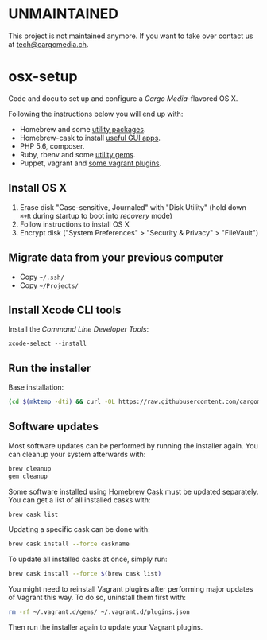 UNMAINTAINED
============
This project is not maintained anymore.
If you want to take over contact us at tech@cargomedia.ch.

osx-setup
=========
Code and docu to set up and configure a *Cargo Media*-flavored OS X.

Following the instructions below you will end up with:
- Homebrew and some [utility packages](/deploy/resource/osx/install/_default/brew.list).
- Homebrew-cask to install [useful GUI apps](/deploy/resource/osx/install/_default/brew-cask.list).
- PHP 5.6, composer.
- Ruby, rbenv and some [utility gems](/deploy/resource/osx/install/_default/scripts/ruby.sh).
- Puppet, vagrant and [some vagrant plugins](/deploy/resource/osx/install/_default/scripts/vagrant-plugins.sh).

Install OS X
------------
1. Erase disk "Case-sensitive, Journaled" with "Disk Utility" (hold down `⌘+R` during startup to boot into *recovery* mode)
2. Follow instructions to install OS X
3. Encrypt disk ("System Preferences" > "Security & Privacy" > "FileVault")

Migrate data from your previous computer
----------------------------------------
- Copy `~/.ssh/`
- Copy `~/Projects/`

Install Xcode CLI tools
-----------------------
Install the *Command Line Developer Tools*:
```
xcode-select --install
```

Run the installer
-----------------
Base installation:
```sh
(cd $(mktemp -dti) && curl -OL https://raw.githubusercontent.com/cargomedia/osx-setup/master/install.sh && bash install.sh)
```

Software updates
----------------
Most software updates can be performed by running the installer again.
You can cleanup your system afterwards with:
```sh
brew cleanup
gem cleanup
```
Some software installed using [Homebrew Cask](https://caskroom.github.io/) must be updated separately. You can get a list of all installed casks with:
```sh
brew cask list
```
Updating a specific cask can be done with:
```sh
brew cask install --force caskname
```
To update all installed casks at once, simply run:
```sh
brew cask install --force $(brew cask list)
```

You might need to reinstall Vagrant plugins after performing major updates of Vagrant this way. To do so, uninstall them first with:
```sh
rm -rf ~/.vagrant.d/gems/ ~/.vagrant.d/plugins.json
```
Then run the installer again to update your Vagrant plugins.
